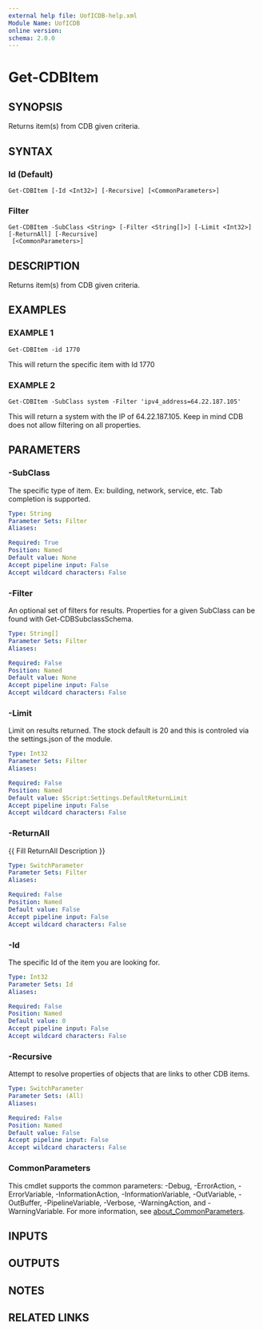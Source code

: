 ```yaml
---
external help file: UofICDB-help.xml
Module Name: UofICDB
online version:
schema: 2.0.0
---
```


# Get-CDBItem

## SYNOPSIS
Returns item(s) from CDB given criteria.

## SYNTAX

### Id (Default)
```
Get-CDBItem [-Id <Int32>] [-Recursive] [<CommonParameters>]
```

### Filter
```
Get-CDBItem -SubClass <String> [-Filter <String[]>] [-Limit <Int32>] [-ReturnAll] [-Recursive]
 [<CommonParameters>]
```

## DESCRIPTION
Returns item(s) from CDB given criteria.

## EXAMPLES

### EXAMPLE 1
```
Get-CDBItem -id 1770
```

This will return the specific item with Id 1770

### EXAMPLE 2
```
Get-CDBItem -SubClass system -Filter 'ipv4_address=64.22.187.105'
```

This will return a system with the IP of 64.22.187.105.
Keep in mind CDB does not allow filtering on all properties.

## PARAMETERS

### -SubClass
The specific type of item.
Ex: building, network, service, etc.
Tab completion is supported.

```yaml
Type: String
Parameter Sets: Filter
Aliases:

Required: True
Position: Named
Default value: None
Accept pipeline input: False
Accept wildcard characters: False
```

### -Filter
An optional set of filters for results.
Properties for a given SubClass can be found with Get-CDBSubclassSchema.

```yaml
Type: String[]
Parameter Sets: Filter
Aliases:

Required: False
Position: Named
Default value: None
Accept pipeline input: False
Accept wildcard characters: False
```

### -Limit
Limit on results returned.
The stock default is 20 and this is controled via the settings.json of the module.

```yaml
Type: Int32
Parameter Sets: Filter
Aliases:

Required: False
Position: Named
Default value: $Script:Settings.DefaultReturnLimit
Accept pipeline input: False
Accept wildcard characters: False
```

### -ReturnAll
{{ Fill ReturnAll Description }}

```yaml
Type: SwitchParameter
Parameter Sets: Filter
Aliases:

Required: False
Position: Named
Default value: False
Accept pipeline input: False
Accept wildcard characters: False
```

### -Id
The specific Id of the item you are looking for.

```yaml
Type: Int32
Parameter Sets: Id
Aliases:

Required: False
Position: Named
Default value: 0
Accept pipeline input: False
Accept wildcard characters: False
```

### -Recursive
Attempt to resolve properties of objects that are links to other CDB items.

```yaml
Type: SwitchParameter
Parameter Sets: (All)
Aliases:

Required: False
Position: Named
Default value: False
Accept pipeline input: False
Accept wildcard characters: False
```

### CommonParameters
This cmdlet supports the common parameters: -Debug, -ErrorAction, -ErrorVariable, -InformationAction, -InformationVariable, -OutVariable, -OutBuffer, -PipelineVariable, -Verbose, -WarningAction, and -WarningVariable. For more information, see [about_CommonParameters](http://go.microsoft.com/fwlink/?LinkID=113216).

## INPUTS

## OUTPUTS

## NOTES

## RELATED LINKS
